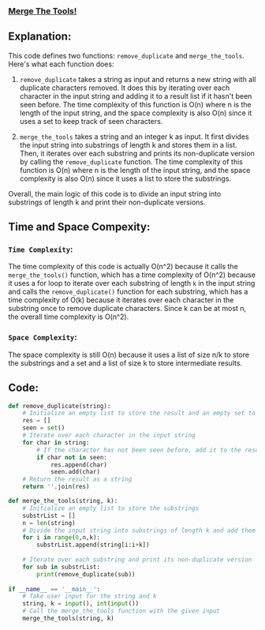 ### [Merge The Tools!](https://www.hackerrank.com/challenges/merge-the-tools/problem?isFullScreen=false)

## Explanation:
This code defines two functions: `remove_duplicate` and `merge_the_tools`. Here's what each function does:

1. `remove_duplicate` takes a string as input and returns a new string with all duplicate characters removed. It does this by iterating over each character in the input string and adding it to a result list if it hasn't been seen before. The time complexity of this function is O(n) where n is the length of the input string, and the space complexity is also O(n) since it uses a set to keep track of seen characters.

2. `merge_the_tools` takes a string and an integer k as input. It first divides the input string into substrings of length k and stores them in a list. Then, it iterates over each substring and prints its non-duplicate version by calling the `remove_duplicate` function. The time complexity of this function is O(n) where n is the length of the input string, and the space complexity is also O(n) since it uses a list to store the substrings.

Overall, the main logic of this code is to divide an input string into substrings of length k and print their non-duplicate versions.


## Time and Space Compexity:
### `Time Complexity`:
The time complexity of this code is actually O(n^2) because it calls the `merge_the_tools()` function, which 
has a time complexity of O(n^2) because it uses a for loop to iterate over each substring of length `k` in the 
input string and calls the `remove_duplicate()` function for each substring, which has a time complexity of O(k) because 
it iterates over each character in the substring once to remove duplicate characters. Since k can be at most n, the
overall time complexity is O(n^2). 

### `Space Complexity`:
The space complexity is still O(n) because it uses a list of size n/k to store the substrings and a set and a list of size k to store intermediate results.

## Code:
```py
def remove_duplicate(string):
    # Initialize an empty list to store the result and an empty set to keep track of seen characters
    res = []
    seen = set()
    # Iterate over each character in the input string
    for char in string:
        # If the character has not been seen before, add it to the result and mark it as seen
        if char not in seen:
            res.append(char)
            seen.add(char)
    # Return the result as a string
    return ''.join(res)

def merge_the_tools(string, k):
    # Initialize an empty list to store the substrings
    substrList = []
    n = len(string)
    # Divide the input string into substrings of length k and add them to the list
    for i in range(0,n,k):
        substrList.append(string[i:i+k])
        
    # Iterate over each substring and print its non-duplicate version
    for sub in substrList:
        print(remove_duplicate(sub))
        
if __name__ == '__main__':
    # Take user input for the string and k
    string, k = input(), int(input())
    # Call the merge_the_tools function with the given input
    merge_the_tools(string, k)

```
